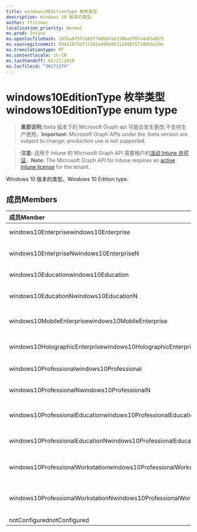 ```yaml
---
title: windows10EditionType 枚举类型
description: Windows 10 版本的类型。
author: tfitzmac
localization_priority: Normal
ms.prod: Intune
ms.openlocfilehash: 18fba8f5fc663ff00b07a6338badf87e4ab5d875
ms.sourcegitcommit: 03421b75d717101a499e0b311890f5714056e29e
ms.translationtype: MT
ms.contentlocale: zh-CN
ms.lasthandoff: 02/21/2019
ms.locfileid: "30173379"
---
```

# <a name="windows10editiontype-enum-type"></a><span data-ttu-id="3de33-103">windows10EditionType 枚举类型</span><span class="sxs-lookup"><span data-stu-id="3de33-103">windows10EditionType enum type</span></span>

> <span data-ttu-id="3de33-104">**重要说明:**/beta 版本下的 Microsoft Graph api 可能会发生更改;不支持生产使用。</span><span class="sxs-lookup"><span data-stu-id="3de33-104">**Important:** Microsoft Graph APIs under the /beta version are subject to change; production use is not supported.</span></span>

> <span data-ttu-id="3de33-105">**注意:** 适用于 Intune 的 Microsoft Graph API 需要租户的[活动 Intune 许可证](https://go.microsoft.com/fwlink/?linkid=839381)。</span><span class="sxs-lookup"><span data-stu-id="3de33-105">**Note:** The Microsoft Graph API for Intune requires an [active Intune license](https://go.microsoft.com/fwlink/?linkid=839381) for the tenant.</span></span>

<span data-ttu-id="3de33-106">Windows 10 版本的类型。</span><span class="sxs-lookup"><span data-stu-id="3de33-106">Windows 10 Edition type.</span></span>

## <a name="members"></a><span data-ttu-id="3de33-107">成员</span><span class="sxs-lookup"><span data-stu-id="3de33-107">Members</span></span>
|<span data-ttu-id="3de33-108">成员</span><span class="sxs-lookup"><span data-stu-id="3de33-108">Member</span></span>|<span data-ttu-id="3de33-109">值</span><span class="sxs-lookup"><span data-stu-id="3de33-109">Value</span></span>|<span data-ttu-id="3de33-110">说明</span><span class="sxs-lookup"><span data-stu-id="3de33-110">Description</span></span>|
|:---|:---|:---|
|<span data-ttu-id="3de33-111">windows10Enterprise</span><span class="sxs-lookup"><span data-stu-id="3de33-111">windows10Enterprise</span></span>|<span data-ttu-id="3de33-112">0</span><span class="sxs-lookup"><span data-stu-id="3de33-112">0</span></span>|<span data-ttu-id="3de33-113">Windows 10 企业版</span><span class="sxs-lookup"><span data-stu-id="3de33-113">Windows 10 Enterprise</span></span>|
|<span data-ttu-id="3de33-114">windows10EnterpriseN</span><span class="sxs-lookup"><span data-stu-id="3de33-114">windows10EnterpriseN</span></span>|<span data-ttu-id="3de33-115">1</span><span class="sxs-lookup"><span data-stu-id="3de33-115">1</span></span>|<span data-ttu-id="3de33-116">Windows 10 EnterpriseN</span><span class="sxs-lookup"><span data-stu-id="3de33-116">Windows 10 EnterpriseN</span></span>|
|<span data-ttu-id="3de33-117">windows10Education</span><span class="sxs-lookup"><span data-stu-id="3de33-117">windows10Education</span></span>|<span data-ttu-id="3de33-118">双面</span><span class="sxs-lookup"><span data-stu-id="3de33-118">2</span></span>|<span data-ttu-id="3de33-119">Windows 10 教育版</span><span class="sxs-lookup"><span data-stu-id="3de33-119">Windows 10 Education</span></span>|
|<span data-ttu-id="3de33-120">windows10EducationN</span><span class="sxs-lookup"><span data-stu-id="3de33-120">windows10EducationN</span></span>|<span data-ttu-id="3de33-121">第三章</span><span class="sxs-lookup"><span data-stu-id="3de33-121">3</span></span>|<span data-ttu-id="3de33-122">Windows 10 EducationN</span><span class="sxs-lookup"><span data-stu-id="3de33-122">Windows 10 EducationN</span></span>|
|<span data-ttu-id="3de33-123">windows10MobileEnterprise</span><span class="sxs-lookup"><span data-stu-id="3de33-123">windows10MobileEnterprise</span></span>|<span data-ttu-id="3de33-124">4</span><span class="sxs-lookup"><span data-stu-id="3de33-124">4</span></span>|<span data-ttu-id="3de33-125">Windows 10 移动版企业版</span><span class="sxs-lookup"><span data-stu-id="3de33-125">Windows 10 Mobile Enterprise</span></span>|
|<span data-ttu-id="3de33-126">windows10HolographicEnterprise</span><span class="sxs-lookup"><span data-stu-id="3de33-126">windows10HolographicEnterprise</span></span>|<span data-ttu-id="3de33-127">5</span><span class="sxs-lookup"><span data-stu-id="3de33-127">5</span></span>|<span data-ttu-id="3de33-128">Windows 10 全息企业版</span><span class="sxs-lookup"><span data-stu-id="3de33-128">Windows 10 Holographic Enterprise</span></span>|
|<span data-ttu-id="3de33-129">windows10Professional</span><span class="sxs-lookup"><span data-stu-id="3de33-129">windows10Professional</span></span>|<span data-ttu-id="3de33-130">型</span><span class="sxs-lookup"><span data-stu-id="3de33-130">6</span></span>|<span data-ttu-id="3de33-131">Windows 10 专业版</span><span class="sxs-lookup"><span data-stu-id="3de33-131">Windows 10 Professional</span></span>|
|<span data-ttu-id="3de33-132">windows10ProfessionalN</span><span class="sxs-lookup"><span data-stu-id="3de33-132">windows10ProfessionalN</span></span>|<span data-ttu-id="3de33-133">步</span><span class="sxs-lookup"><span data-stu-id="3de33-133">7</span></span>|<span data-ttu-id="3de33-134">Windows 10 ProfessionalN</span><span class="sxs-lookup"><span data-stu-id="3de33-134">Windows 10 ProfessionalN</span></span>|
|<span data-ttu-id="3de33-135">windows10ProfessionalEducation</span><span class="sxs-lookup"><span data-stu-id="3de33-135">windows10ProfessionalEducation</span></span>|<span data-ttu-id="3de33-136">utf-8</span><span class="sxs-lookup"><span data-stu-id="3de33-136">8</span></span>|<span data-ttu-id="3de33-137">Windows 10 专业教育版</span><span class="sxs-lookup"><span data-stu-id="3de33-137">Windows 10 Professional Education</span></span>|
|<span data-ttu-id="3de33-138">windows10ProfessionalEducationN</span><span class="sxs-lookup"><span data-stu-id="3de33-138">windows10ProfessionalEducationN</span></span>|<span data-ttu-id="3de33-139">第</span><span class="sxs-lookup"><span data-stu-id="3de33-139">9</span></span>|<span data-ttu-id="3de33-140">Windows 10 专业版 EducationN</span><span class="sxs-lookup"><span data-stu-id="3de33-140">Windows 10 Professional EducationN</span></span>|
|<span data-ttu-id="3de33-141">windows10ProfessionalWorkstation</span><span class="sxs-lookup"><span data-stu-id="3de33-141">windows10ProfessionalWorkstation</span></span>|<span data-ttu-id="3de33-142">10</span><span class="sxs-lookup"><span data-stu-id="3de33-142">10</span></span>|<span data-ttu-id="3de33-143">适用于工作站的 Windows 10 专业版</span><span class="sxs-lookup"><span data-stu-id="3de33-143">Windows 10 Professional for Workstations</span></span>|
|<span data-ttu-id="3de33-144">windows10ProfessionalWorkstationN</span><span class="sxs-lookup"><span data-stu-id="3de33-144">windows10ProfessionalWorkstationN</span></span>|<span data-ttu-id="3de33-145">11x17</span><span class="sxs-lookup"><span data-stu-id="3de33-145">11</span></span>|<span data-ttu-id="3de33-146">适用于工作站的 Windows 10 专业版 N</span><span class="sxs-lookup"><span data-stu-id="3de33-146">Windows 10 Professional for Workstations N</span></span>|
|<span data-ttu-id="3de33-147">notConfigured</span><span class="sxs-lookup"><span data-stu-id="3de33-147">notConfigured</span></span>|<span data-ttu-id="3de33-148">12</span><span class="sxs-lookup"><span data-stu-id="3de33-148">12</span></span>|<span data-ttu-id="3de33-149">NotConfigured</span><span class="sxs-lookup"><span data-stu-id="3de33-149">NotConfigured</span></span>|





